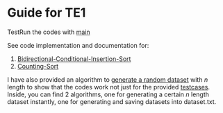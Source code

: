# Guide for TE1
TestRun the codes with [main](main.py)

See code implementation and documentation for:
1. [Bidirectional-Conditional-Insertion-Sort](bcis.py)
2. [Counting-Sort](counting_sort.py)

I have also provided an algorithm to [generate a random dataset](generate_dataset.py) with *n* length to show that the codes work not just for the provided [testcases](dataset.txt). Inside, you can find 2 algorithms, one for generating a certain *n* length dataset instantly, one for generating and saving datasets into dataset.txt.
